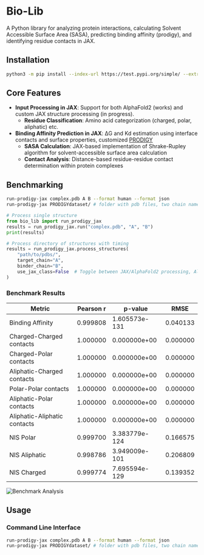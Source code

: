 # Bio-Lib

A Python library for analyzing protein interactions, calculating Solvent Accessible Surface Area (SASA), predicting binding affinity (prodigy), and identifying residue contacts in JAX.

## Installation

```bash
python3 -m pip install --index-url https://test.pypi.org/simple/ --extra-index-url https://pypi.org/simple/ bio_lib==0.9.2
```

## Core Features
- **Input Processing in JAX**: Support for both AlphaFold2 (works) and custom JAX structure processing (in progress).
  - **Residue Classification**: Amino acid categorization (charged, polar, aliphatic) etc.
- **Binding Affinity Prediction in JAX**: ΔG and Kd estimation using interface contacts and surface properties, customized [PRODIGY](https://github.com/haddocking/prodigy)
  - **SASA Calculation**: JAX-based implementation of Shrake-Rupley algorithm for solvent-accessible surface area calculation
  - **Contact Analysis**: Distance-based residue-residue contact determination within protein complexes

## Benchmarking

```bash
run-prodigy-jax complex.pdb A B --format human --format json
run-prodigy-jax PRODIGYdataset/ # folder with pdb files, two chain names have to be all the same (A & B)
```

```python
# Process single structure
from bio_lib import run_prodigy_jax
results = run_prodigy_jax.run("complex.pdb", "A", "B")
print(results)

# Process directory of structures with timing
results = run_prodigy_jax.process_structures(
    "path/to/pdbs/",
    target_chain="A",
    binder_chain="B",
    use_jax_class=False  # Toggle between JAX/AlphaFold2 processing, AlphaFold2 is tested, JAX vesio nin progress
)
```

### Benchmark Results

| **Metric**                     | **Pearson r** | **p-value**       | **RMSE**   |
|---------------------------------|---------------|--------------------|------------|
| Binding Affinity               | 0.999808      | 1.605573e-131      | 0.040133   |
| Charged-Charged contacts       | 1.000000      | 0.000000e+00       | 0.000000   |
| Charged-Polar contacts         | 1.000000      | 0.000000e+00       | 0.000000   |
| Aliphatic-Charged contacts     | 1.000000      | 0.000000e+00       | 0.000000   |
| Polar-Polar contacts           | 1.000000      | 0.000000e+00       | 0.000000   |
| Aliphatic-Polar contacts       | 1.000000      | 0.000000e+00       | 0.000000   |
| Aliphatic-Aliphatic contacts   | 1.000000      | 0.000000e+00       | 0.000000   |
| NIS Polar                      | 0.999700      | 3.383779e-124      | 0.166575   |
| NIS Aliphatic                  | 0.998786      | 3.949009e-101      | 0.206809   |
| NIS Charged                    | 0.999774      | 7.695594e-129      | 0.139352   |

![Benchmark Analysis](benchmark_jax/corr_plots_org_vs_jax.png)

## Usage

### Command Line Interface

```bash
run-prodigy-jax complex.pdb A B --format human --format json
run-prodigy-jax PRODIGYdataset/ # folder with pdb files, two chain names have to be all the same (A & B)
```
